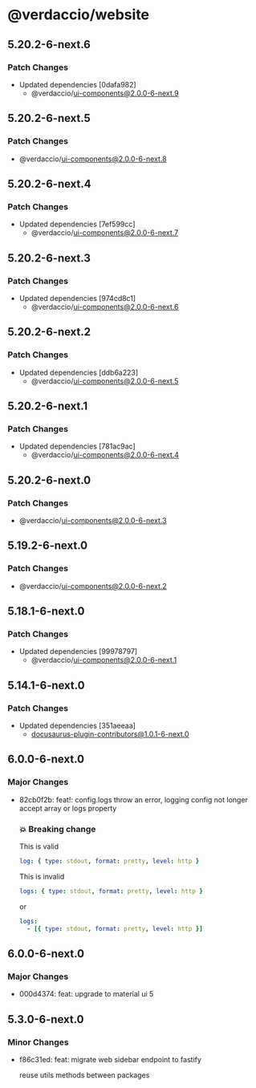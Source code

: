 # @verdaccio/website

## 5.20.2-6-next.6

### Patch Changes

- Updated dependencies [0dafa982]
  - @verdaccio/ui-components@2.0.0-6-next.9

## 5.20.2-6-next.5

### Patch Changes

- @verdaccio/ui-components@2.0.0-6-next.8

## 5.20.2-6-next.4

### Patch Changes

- Updated dependencies [7ef599cc]
  - @verdaccio/ui-components@2.0.0-6-next.7

## 5.20.2-6-next.3

### Patch Changes

- Updated dependencies [974cd8c1]
  - @verdaccio/ui-components@2.0.0-6-next.6

## 5.20.2-6-next.2

### Patch Changes

- Updated dependencies [ddb6a223]
  - @verdaccio/ui-components@2.0.0-6-next.5

## 5.20.2-6-next.1

### Patch Changes

- Updated dependencies [781ac9ac]
  - @verdaccio/ui-components@2.0.0-6-next.4

## 5.20.2-6-next.0

### Patch Changes

- @verdaccio/ui-components@2.0.0-6-next.3

## 5.19.2-6-next.0

### Patch Changes

- @verdaccio/ui-components@2.0.0-6-next.2

## 5.18.1-6-next.0

### Patch Changes

- Updated dependencies [99978797]
  - @verdaccio/ui-components@2.0.0-6-next.1

## 5.14.1-6-next.0

### Patch Changes

- Updated dependencies [351aeeaa]
  - docusaurus-plugin-contributors@1.0.1-6-next.0

## 6.0.0-6-next.0

### Major Changes

- 82cb0f2b: feat!: config.logs throw an error, logging config not longer accept array or logs property

  ### 💥 Breaking change

  This is valid

  ```yaml
  log: { type: stdout, format: pretty, level: http }
  ```

  This is invalid

  ```yaml
  logs: { type: stdout, format: pretty, level: http }
  ```

  or

  ```yaml
  logs:
    - [{ type: stdout, format: pretty, level: http }]
  ```

## 6.0.0-6-next.0

### Major Changes

- 000d4374: feat: upgrade to material ui 5

## 5.3.0-6-next.0

### Minor Changes

- f86c31ed: feat: migrate web sidebar endpoint to fastify

  reuse utils methods between packages
